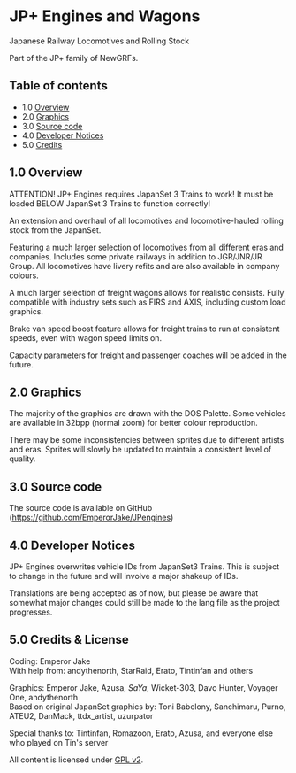# JP+ Engines and Wagons

Japanese Railway Locomotives and Rolling Stock

Part of the JP+ family of NewGRFs.

## Table of contents

- 1.0 [Overview](#10-overview)
- 2.0 [Graphics](#20-graphics)
- 3.0 [Source code](#30-source-code)
- 4.0 [Developer Notices](#40-developer-notices)
- 5.0 [Credits](#50-credits)

## 1.0 Overview

ATTENTION! JP+ Engines requires JapanSet 3 Trains to work! It must be loaded BELOW JapanSet 3 Trains to function correctly!

An extension and overhaul of all locomotives and locomotive-hauled rolling stock from the JapanSet. 

Featuring a much larger selection of locomotives from all different eras and companies. Includes some private railways in addition to JGR/JNR/JR Group. 
All locomotives have livery refits and are also available in company colours.

A much larger selection of freight wagons allows for realistic consists. Fully compatible with industry sets such as FIRS and AXIS, including custom load graphics.

Brake van speed boost feature allows for freight trains to run at consistent speeds, even with wagon speed limits on.

Capacity parameters for freight and passenger coaches will be added in the future.


## 2.0 Graphics

The majority of the graphics are drawn with the DOS Palette. Some vehicles are available in 32bpp (normal zoom) for better colour reproduction.

There may be some inconsistencies between sprites due to different artists and eras. Sprites will slowly be updated to maintain a consistent level of quality.

## 3.0 Source code

The source code is available on GitHub (https://github.com/EmperorJake/JPengines)

## 4.0 Developer Notices

JP+ Engines overwrites vehicle IDs from JapanSet3 Trains. This is subject to change in the future and will involve a major shakeup of IDs. 

Translations are being accepted as of now, but please be aware that somewhat major changes could still be made to the lang file as the project progresses.

## 5.0 Credits & License

Coding: Emperor Jake <br/>
With help from: andythenorth, StarRaid, Erato, Tintinfan and others

Graphics: Emperor Jake, Azusa, *SaYa*, Wicket-303, Davo Hunter, Voyager One, andythenorth <br/>
Based on original JapanSet graphics by: Toni Babelony, Sanchimaru, Purno, ATEU2, DanMack, ttdx_artist, uzurpator <br/>

Special thanks to: Tintinfan, Romazoon, Erato, Azusa, and everyone else who played on Tin's server

All content is licensed under [GPL v2](https://www.gnu.org/licenses/old-licenses/gpl-2.0.en.html).
